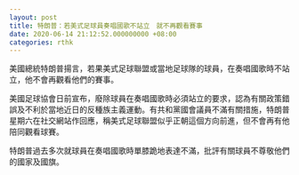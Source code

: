 ```yaml
---
layout: post
title: 特朗普：若美式足球員奏唱國歌不站立　就不再觀看賽事
date: 2020-06-14 21:12:52.000000000 +08:00
categories: rthk
---
```


美國總統特朗普揚言，若果美式足球聯盟或當地足球隊的球員，在奏唱國歌時不站立，他不會再觀看他們的賽事。

美國足球協會日前宣布，廢除球員在奏唱國歌時必須站立的要求，認為有關政策錯誤及不利於當地近日的反種族主義運動。有共和黨國會議員不滿有關措施，特朗普星期六在社交網站作回應，稱美式足球聯盟似乎正朝這個方向前進，但不會再有他陪同觀看球賽。

特朗普過去多次就球員在奏唱國歌時單膝跪地表達不滿，批評有關球員不尊敬他們的國家及國旗。
